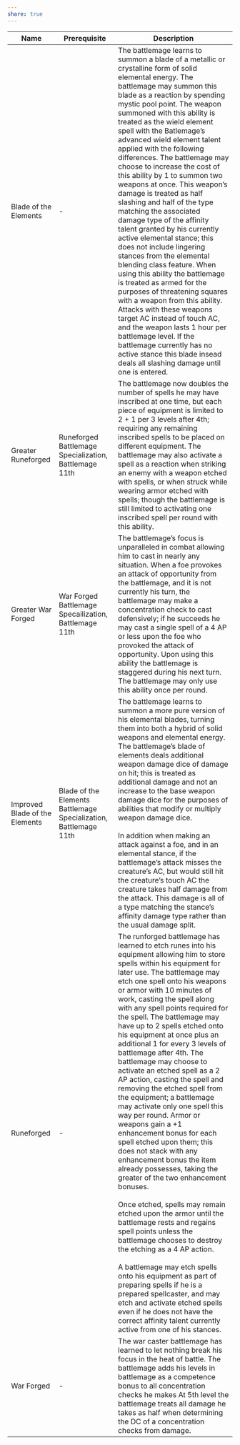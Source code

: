 ```yaml
---
share: true
---
```


| Name                           | Prerequisite                                                     | Description                                                                                                                                                                                                                                                                                                                                                                                                                                                                                                                                                                                                                                                                                                                                                                                                                                                                                                                                                                                                                                                                                                                                                                                                                                                                                                        |
| ------------------------------ | ---------------------------------------------------------------- | ------------------------------------------------------------------------------------------------------------------------------------------------------------------------------------------------------------------------------------------------------------------------------------------------------------------------------------------------------------------------------------------------------------------------------------------------------------------------------------------------------------------------------------------------------------------------------------------------------------------------------------------------------------------------------------------------------------------------------------------------------------------------------------------------------------------------------------------------------------------------------------------------------------------------------------------------------------------------------------------------------------------------------------------------------------------------------------------------------------------------------------------------------------------------------------------------------------------------------------------------------------------------------------------------------------------ |
| Blade of the Elements          | \-                                                               | The battlemage learns to summon a blade of a metallic or crystalline form of solid elemental energy. The battlemage may summon this blade as a reaction by spending mystic pool point. The weapon summoned with this ability is treated as the wield element spell with the Batlemage’s advanced wield element talent applied with the following differences. The battlemage may choose to increase the cost of this ability by 1 to summon two weapons at once. This weapon’s damage is treated as half slashing and half of the type matching the associated damage type of the affinity talent granted by his currently active elemental stance; this does not include lingering stances from the elemental blending class feature. When using this ability the battlemage is treated as armed for the purposes of threatening squares with a weapon from this ability. Attacks with these weapons target AC instead of touch AC, and the weapon lasts 1 hour per battlemage level. If the battlemage currently has no active stance this blade insead deals all slashing damage until one is entered.                                                                                                                                                                                                          |
| Greater Runeforged             | Runeforged Battlemage Specialization, Battlemage 11th            | The battlemage now doubles the number of spells he may have inscribed at one time, but each piece of equipment is limited to 2 + 1 per 3 levels after 4th; requiring any remaining inscribed spells to be placed on different equipment. The battlemage may also activate a spell as a reaction when striking an enemy with a weapon etched with spells, or when struck while wearing armor etched with spells; though the battlemage is still limited to activating one inscribed spell per round with this ability.                                                                                                                                                                                                                                                                                                                                                                                                                                                                                                                                                                                                                                                                                                                                                                                              |
| Greater War Forged             | War Forged Battlemage Specailization, Battlemage 11th            | The battlemage’s focus is unparalleled in combat allowing him to cast in nearly any situation. When a foe provokes an attack of opportunity from the battlemage, and it is not currently his turn, the battlemage may make a concentration check to cast defensively; if he succeeds he may cast a single spell of a 4 AP or less upon the foe who provoked the attack of opportunity. Upon using this ability the battlemage is staggered during his next turn. The battlemage may only use this ability once per round.                                                                                                                                                                                                                                                                                                                                                                                                                                                                                                                                                                                                                                                                                                                                                                                          |
| Improved Blade of the Elements | Blade of the Elements Battlemage Specialization, Battlemage 11th | The battlemage learns to summon a more pure version of his elemental blades, turning them into both a hybrid of solid weapons and elemental energy. The battlemage’s blade of elements deals additional weapon damage dice of damage on hit; this is treated as additional damage and not an increase to the base weapon damage dice for the purposes of abilities that modify or multiply weapon damage dice.<br><br>In addition when making an attack against a foe, and in an elemental stance, if the battlemage’s attack misses the creature’s AC, but would still hit the creature’s touch AC the creature takes half damage from the attack. This damage is all of a type matching the stance’s affinity damage type rather than the usual damage split.                                                                                                                                                                                                                                                                                                                                                                                                                                                                                                                                                    |
| Runeforged                     | \-                                                               | The runforged battlemage has learned to etch runes into his equipment allowing him to store spells within his equipment for later use. The battlemage may etch one spell onto his weapons or armor with 10 minutes of work, casting the spell along with any spell points required for the spell. The battlemage may have up to 2 spells etched onto his equipment at once plus an additional 1 for every 3 levels of battlemage after 4th. The battlemage may choose to activate an etched spell as a 2 AP action, casting the spell and removing the etched spell from the equipment; a battlemage may activate only one spell this way per round. Armor or weapons gain a +1 enhancement bonus for each spell etched upon them; this does not stack with any enhancement bonus the item already possesses, taking the greater of the two enhancement bonuses.<br><br>Once etched, spells may remain etched upon the armor until the battlemage rests and regains spell points unless the battlemage chooses to destroy the etching as a 4 AP action.<br><br>A battlemage may etch spells onto his equipment as part of preparing spells if he is a prepared spellcaster, and may etch and activate etched spells even if he does not have the correct affinity talent currently active from one of his stances. |
| War Forged                     | \-                                                               | The war caster battlemage has learned to let nothing break his focus in the heat of battle. The battlemage adds his levels in battlemage as a competence bonus to all concentration checks he makes At 5th level the battlemage treats all damage he takes as half when determining the DC of a concentration checks from damage.                                                                                                                                                                                                                                                                                                                                                                                                                                                                                                                                                                                                                                                                                                                                                                                                                                                                                                                                                                                  |
